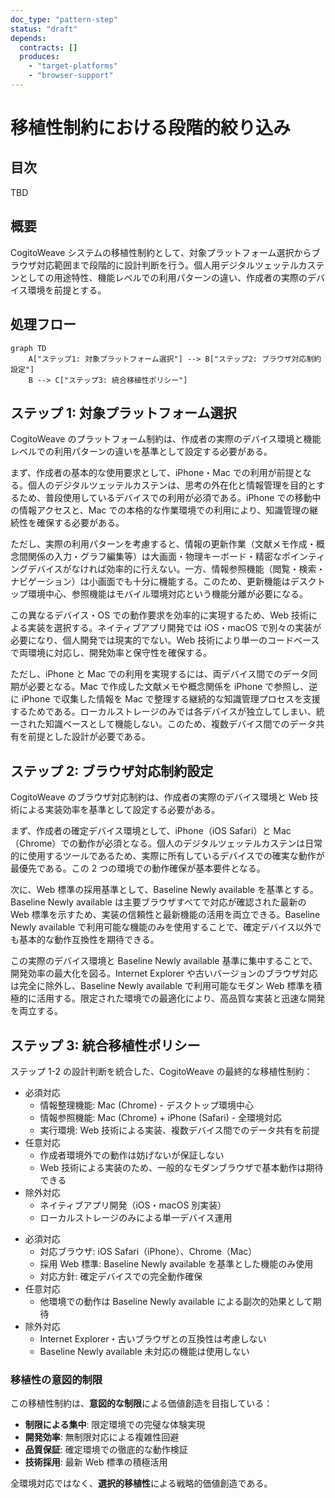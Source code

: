 ```yaml
---
doc_type: "pattern-step"
status: "draft"
depends:
  contracts: []
  produces:
    - "target-platforms"
    - "browser-support"
---
```


# 移植性制約における段階的絞り込み

## 目次

TBD

## 概要

CogitoWeave システムの移植性制約として、対象プラットフォーム選択からブラウザ対応範囲まで段階的に設計判断を行う。個人用デジタルツェッテルカステンとしての用途特性、機能レベルでの利用パターンの違い、作成者の実際のデバイス環境を前提とする。

## 処理フロー

```mermaid
graph TD
    A["ステップ1: 対象プラットフォーム選択"] --> B["ステップ2: ブラウザ対応制約設定"]
    B --> C["ステップ3: 統合移植性ポリシー"]
```

## ステップ 1: 対象プラットフォーム選択

CogitoWeave のプラットフォーム制約は、作成者の実際のデバイス環境と機能レベルでの利用パターンの違いを基準として設定する必要がある。

まず、作成者の基本的な使用要求として、iPhone・Mac での利用が前提となる。個人のデジタルツェッテルカステンは、思考の外在化と情報管理を目的とするため、普段使用しているデバイスでの利用が必須である。iPhone での移動中の情報アクセスと、Mac での本格的な作業環境での利用により、知識管理の継続性を確保する必要がある。

ただし、実際の利用パターンを考慮すると、情報の更新作業（文献メモ作成・概念間関係の入力・グラフ編集等）は大画面・物理キーボード・精密なポインティングデバイスがなければ効率的に行えない。一方、情報参照機能（閲覧・検索・ナビゲーション）は小画面でも十分に機能する。このため、更新機能はデスクトップ環境中心、参照機能はモバイル環境対応という機能分離が必要になる。

この異なるデバイス・OS での動作要求を効率的に実現するため、Web 技術による実装を選択する。ネイティブアプリ開発では iOS・macOS で別々の実装が必要になり、個人開発では現実的でない。Web 技術により単一のコードベースで両環境に対応し、開発効率と保守性を確保する。

ただし、iPhone と Mac での利用を実現するには、両デバイス間でのデータ同期が必要となる。Mac で作成した文献メモや概念関係を iPhone で参照し、逆に iPhone で収集した情報を Mac で整理する継続的な知識管理プロセスを支援するためである。ローカルストレージのみでは各デバイスが独立してしまい、統一された知識ベースとして機能しない。このため、複数デバイス間でのデータ共有を前提とした設計が必要である。

## ステップ 2: ブラウザ対応制約設定

CogitoWeave のブラウザ対応制約は、作成者の実際のデバイス環境と Web 技術による実装効率を基準として設定する必要がある。

まず、作成者の確定デバイス環境として、iPhone（iOS Safari）と Mac（Chrome）での動作が必須となる。個人のデジタルツェッテルカステンは日常的に使用するツールであるため、実際に所有しているデバイスでの確実な動作が最優先である。この 2 つの環境での動作確保が基本要件となる。

次に、Web 標準の採用基準として、Baseline Newly available を基準とする。Baseline Newly available は主要ブラウザすべてで対応が確認された最新の Web 標準を示すため、実装の信頼性と最新機能の活用を両立できる。Baseline Newly available で利用可能な機能のみを使用することで、確定デバイス以外でも基本的な動作互換性を期待できる。

この実際のデバイス環境と Baseline Newly available 基準に集中することで、開発効率の最大化を図る。Internet Explorer や古いバージョンのブラウザ対応は完全に除外し、Baseline Newly available で利用可能なモダン Web 標準を積極的に活用する。限定された環境での最適化により、高品質な実装と迅速な開発を両立する。

## ステップ 3: 統合移植性ポリシー

ステップ 1-2 の設計判断を統合した、CogitoWeave の最終的な移植性制約：

<!-- FOUNDATION_BEGIN: target-platforms -->

- 必須対応
  - 情報整理機能: Mac (Chrome) - デスクトップ環境中心
  - 情報参照機能: Mac (Chrome) + iPhone (Safari) - 全環境対応
  - 実行環境: Web 技術による実装、複数デバイス間でのデータ共有を前提
- 任意対応
  - 作成者環境外での動作は妨げないが保証しない
  - Web 技術による実装のため、一般的なモダンブラウザで基本動作は期待できる
- 除外対応
  - ネイティブアプリ開発（iOS・macOS 別実装）
  - ローカルストレージのみによる単一デバイス運用

<!-- FOUNDATION_END: target-platforms -->

<!-- FOUNDATION_BEGIN: browser-support -->

- 必須対応
  - 対応ブラウザ: iOS Safari（iPhone）、Chrome（Mac）
  - 採用 Web 標準: Baseline Newly available を基準とした機能のみ使用
  - 対応方針: 確定デバイスでの完全動作確保
- 任意対応
  - 他環境での動作は Baseline Newly available による副次的効果として期待
- 除外対応
  - Internet Explorer・古いブラウザとの互換性は考慮しない
  - Baseline Newly available 未対応の機能は使用しない

<!-- FOUNDATION_END: browser-support -->

### 移植性の意図的制限

この移植性制約は、**意図的な制限**による価値創造を目指している：

- **制限による集中**: 限定環境での完璧な体験実現
- **開発効率**: 無制限対応による複雑性回避
- **品質保証**: 確定環境での徹底的な動作検証
- **技術採用**: 最新 Web 標準の積極活用

全環境対応ではなく、**選択的移植性**による戦略的価値創造である。
